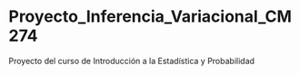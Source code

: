 # Proyecto_Inferencia_Variacional_CM274
Proyecto del curso de Introducción a la Estadística y Probabilidad
